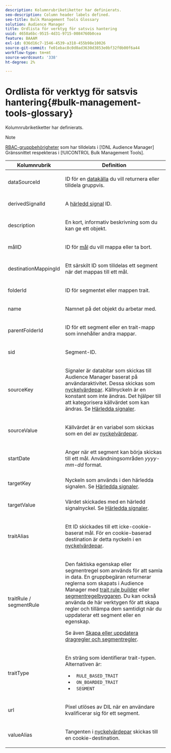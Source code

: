 ```yaml
---
description: Kolumnrubriketiketter har definierats.
seo-description: Column header labels defined.
seo-title: Bulk Management Tools Glossary
solution: Audience Manager
title: Ordlista för verktyg för satsvis hantering
uuid: 4658a6bc-9515-4d31-9715-0084760b0cea
feature: BAAAM
exl-id: 036d16c7-1546-4539-a318-455b98e10026
source-git-commit: fe01ebac8c0d0ad3630d3853e0bf32f0b00f6a44
workflow-type: tm+mt
source-wordcount: '338'
ht-degree: 2%

---
```


# Ordlista för verktyg för satsvis hantering{#bulk-management-tools-glossary}

Kolumnrubriketiketter har definierats.

<!-- 

<p>r_bulk_glossary.xml </p>

 -->

>[!NOTE]
>
>[RBAC-gruppbehörigheter](../../features/administration/administration-overview.md) som har tilldelats i [!DNL Audience Manager] Gränssnittet respekteras i [!UICONTROL Bulk Management Tools].

<table id="table_2C2BC2FB3EFC443C9A5AE18EFC6FABFD"> 
 <thead> 
  <tr> 
   <th colname="col1" class="entry"> Kolumnrubrik </th> 
   <th colname="col2" class="entry"> Definition </th> 
  </tr> 
 </thead>
 <tbody> 
  <tr> 
   <td colname="col1"> <p> <span class="term"> dataSourceId</span> </p> </td> 
   <td colname="col2"> <p>ID för en <a href="../../features/datasources-list-and-settings.md#data-sources-list-and-settings"> datakälla</a> du vill returnera eller tilldela gruppvis. </p> </td> 
  </tr> 
  <tr> 
   <td colname="col1"> <p> <span class="term"> derivedSignalId</span> </p> </td> 
   <td colname="col2"> <p>A <a href="../../features/derived-signals.md"> härledd signal</a> ID. </p> </td> 
  </tr> 
  <tr> 
   <td colname="col1"> <p> <span class="term"> description</span> </p> </td> 
   <td colname="col2"> <p>En kort, informativ beskrivning som du kan ge ett objekt. </p> </td> 
  </tr> 
  <tr> 
   <td colname="col1"> <p> <span class="term"> målID</span> </p> </td> 
   <td colname="col2"> <p>ID för <a href="../../features/destinations/destinations.md"> mål</a> du vill mappa eller ta bort. </p> </td> 
  </tr> 
  <tr> 
   <td colname="col1"> <p> <span class="term"> destinationMappingId</span> </p> </td> 
   <td colname="col2"> <p>Ett särskilt ID som tilldelas ett segment när det mappas till ett mål. </p> </td> 
  </tr> 
  <tr> 
   <td colname="col1"> <p> <span class="term"> folderId</span> </p> </td> 
   <td colname="col2"> <p>ID för segmentet eller mappen trait. </p> </td> 
  </tr> 
  <tr> 
   <td colname="col1"> <p> <span class="term"> name</span> </p> </td> 
   <td colname="col2"> <p>Namnet på det objekt du arbetar med. </p> </td> 
  </tr> 
  <tr> 
   <td colname="col1"> <p> <span class="term"> parentFolderId</span> </p> </td> 
   <td colname="col2"> <p>ID för ett segment eller en trait-mapp som innehåller andra mappar. </p> </td> 
  </tr> 
  <tr> 
   <td colname="col1"> <p> <span class="term"> sid</span> </p> </td> 
   <td colname="col2"> <p>Segment-ID. </p> </td> 
  </tr> 
  <tr> 
   <td colname="col1"> <p> <span class="term"> sourceKey</span> </p> </td> 
   <td colname="col2"> <p>Signaler är databitar som skickas till <span class="keyword"> Audience Manager</span> baserat på användaraktivitet. Dessa skickas som <a href="../../reference/key-value-pairs-explained.md"> nyckelvärdepar</a>. Källnyckeln är en konstant som inte ändras. Det hjälper till att kategorisera källvärdet som kan ändras. Se <a href="../../features/derived-signals.md"> Härledda signaler</a>. </p> </td> 
  </tr> 
  <tr> 
   <td colname="col1"> <p> <span class="term"> sourceValue</span> </p> </td> 
   <td colname="col2"> <p>Källvärdet är en variabel som skickas som en del av <a href="../../reference/key-value-pairs-explained.md"> nyckelvärdepar</a>. </p> </td> 
  </tr> 
  <tr> 
   <td colname="col1"> <p> <span class="term"> startDate</span> </p> </td> 
   <td colname="col2"> <p>Anger när ett segment kan börja skickas till ett mål. Användningsområden <i>yyyy-mm-dd</i> format. </p> </td> 
  </tr> 
  <tr> 
   <td colname="col1"> <p> <span class="term"> targetKey</span> </p> </td> 
   <td colname="col2">Nyckeln som används i den härledda signalen. Se <a href="../../features/derived-signals.md"> Härledda signaler</a>. </td> 
  </tr> 
  <tr> 
   <td colname="col1"> <p> <span class="term"> targetValue</span> </p> </td> 
   <td colname="col2"> <p>Värdet skickades med en härledd signalnyckel. Se <a href="../../features/derived-signals.md"> Härledda signaler</a>. </p> </td> 
  </tr> 
  <tr> 
   <td colname="col1"> <p> <span class="term"> traitAlias</span> </p> </td> 
   <td colname="col2"> <p>Ett ID skickades till ett icke-cookie-baserat mål. För en cookie-baserad destination är detta nyckeln i en <a href="../../reference/key-value-pairs-explained.md"> nyckelvärdepar</a>. </p> </td> 
  </tr> 
  <tr> 
   <td colname="col1"> <p> <span class="term"> traitRule / segmentRule</span> </p> </td> 
   <td colname="col2"> <p>Den faktiska egenskap eller segmentregel som används för att samla in data. En gruppbegäran returnerar reglerna som skapats i <span class="keyword"> Audience Manager</span> med <a href="../../features/traits/about-trait-builder.md"> trait rule builder</a> eller <a href="../../features/segments/segment-builder.md"> segmentregelbyggaren</a>. Du kan också använda de här verktygen för att skapa regler och tillämpa dem samtidigt när du uppdaterar ett segment eller en egenskap. </p> <p>Se även <a href="../../reference/bulk-management-tools/bulk-rules.md"> Skapa eller uppdatera dragregler och segmentregler</a>. </p> </td> 
  </tr> 
  <tr> 
   <td colname="col1"> <p> <span class="term"> traitType</span> </p> </td> 
   <td colname="col2"> <p>En sträng som identifierar trait-typen. Alternativen är: </p> 
    <ul id="ul_AB5B4F87B14241DCBBE44B0B7BD4EF72"> 
     <li id="li_21F9412CDDC64FAA888C6542E284C436"> <code> RULE_BASED_TRAIT</code> </li> 
     <li id="li_5A5EA9A1EC5C45C991875EBBE7979A5A"> <code> ON_BOARDED_TRAIT </code> </li> 
     <li id="li_F38B58ADE3324E97A71E3F94F11945BE"> <code> SEGMENT</code> </li> 
    </ul> </td> 
  </tr> 
  <tr> 
   <td colname="col1"> <p> <span class="term"> url</span> </p> </td> 
   <td colname="col2"> <p>Pixel utlöses av DIL när en användare kvalificerar sig för ett segment. </p> </td> 
  </tr> 
  <tr> 
   <td colname="col1"> <p> <span class="term"> valueAlias</span> </p> </td> 
   <td colname="col2"> <p>Tangenten i <a href="../../reference/key-value-pairs-explained.md"> nyckelvärdepar</a> skickas till en cookie-destination. </p> </td> 
  </tr> 
 </tbody> 
</table>
